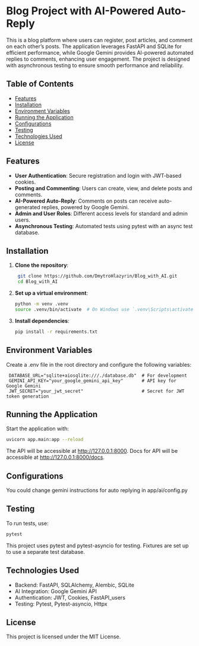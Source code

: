 # Blog Project with AI-Powered Auto-Reply

This is a blog platform where users can register, post articles, and comment on each other’s posts. 
The application leverages FastAPI and SQLite for efficient performance, while Google Gemini provides AI-powered 
automated replies to comments, enhancing user engagement. The project is designed with asynchronous testing to ensure 
smooth performance and reliability.

## Table of Contents
- [Features](#features)
- [Installation](#installation)
- [Environment Variables](#environment-variables)
- [Running the Application](#running-the-application)
- [Configurations](#configurations)
- [Testing](#testing)
- [Technologies Used](#technologies-used)
- [License](#license)

## Features
- **User Authentication**: Secure registration and login with JWT-based cookies.
- **Posting and Commenting**: Users can create, view, and delete posts and comments.
- **AI-Powered Auto-Reply**: Comments on posts can receive auto-generated replies, powered by Google Gemini.
- **Admin and User Roles**: Different access levels for standard and admin users.
- **Asynchronous Testing**: Automated tests using pytest with an async test database.

## Installation
1. **Clone the repository**:
   ```bash
    git clone https://github.com/DmytroHlazyrin/Blog_with_AI.git
    cd Blog_with_AI
    ```
2. **Set up a virtual environment**:
    ```bash
    python -m venv .venv
    source .venv/bin/activate  # On Windows use `.venv\Scripts\activate`
   ```
3. **Install dependencies**:
    ```bash
    pip install -r requirements.txt
    ```

## Environment Variables
Create a .env file in the root directory and configure the following variables:
   ```text
    DATABASE_URL="sqlite+aiosqlite:///./database.db"  # For development
    GEMINI_API_KEY="your_google_gemini_api_key"       # API key for Google Gemini
    JWT_SECRET="your_jwt_secret"                      # Secret for JWT token generation
   ```

## Running the Application
Start the application with:
   ```bash
   uvicorn app.main:app --reload
   ```
The API will be accessible at http://127.0.0.1:8000.
Docs for API will be accessible at http://127.0.0.1:8000/docs.

## Configurations
You could change gemini instructions for auto replying in app/ai/config.py

## Testing
To run tests, use:
   ```bash
   pytest
   ```
This project uses pytest and pytest-asyncio for testing. 
Fixtures are set up to use a separate test database.

## Technologies Used
* Backend: FastAPI, SQLAlchemy, Alembic, SQLite
* AI Integration: Google Gemini API
* Authentication: JWT, Cookies, FastAPI_users
* Testing: Pytest, Pytest-asyncio, Httpx

## License
This project is licensed under the MIT License.